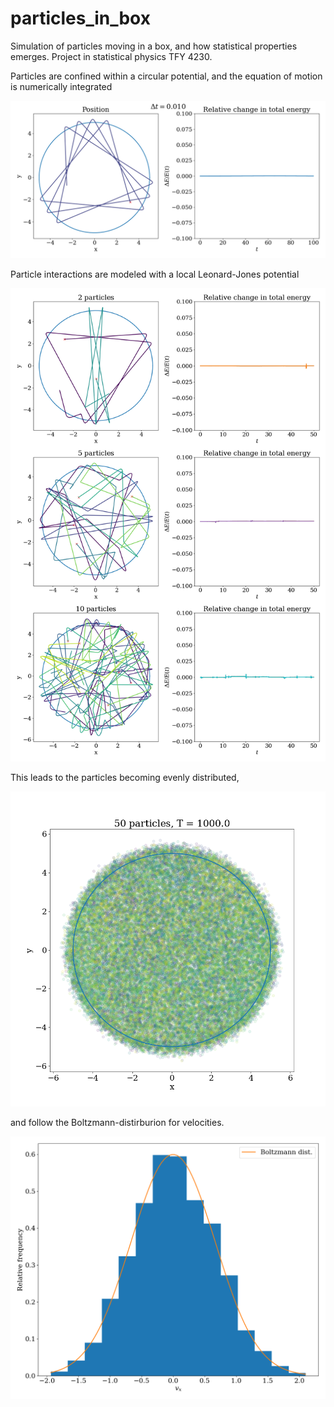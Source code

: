 # particles_in_box
Simulation of particles moving in a box, and how statistical properties emerges. Project in statistical physics TFY 4230. 

Particles are confined within a circular potential, and the equation of motion is numerically integrated

![pic](/figs/one_particle_001.png)

Particle interactions are modeled with a local Leonard-Jones potential

![pic](/figs/several_particles.png)

This leads to the particles becoming evenly distributed,

![pic](/figs/scatter.png)

and follow the Boltzmann-distirburion for velocities.

![pic](/figs/vel_dist.png)
